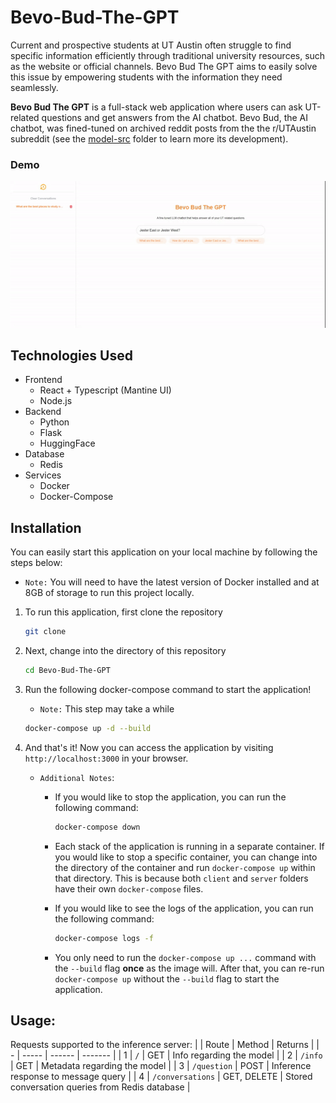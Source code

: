 # Bevo-Bud-The-GPT
Current and prospective students at UT Austin often struggle to find specific information efficiently through traditional university resources, such as the website or official channels. Bevo Bud The GPT aims to easily solve this issue by empowering students with the information they need seamlessly.

**Bevo Bud The GPT** is a full-stack web application where users can ask UT-related questions and get answers from the AI chatbot. Bevo Bud, the AI chatbot, was fined-tuned on archived reddit posts from the the r/UTAustin subreddit (see the [model-src](./model-src/) folder to learn more its development).

### Demo
![](https://github.com/Kelach/Bevo-Bud-The-GPT/blob/main/Demo.gif)

## Technologies Used
- Frontend
    - React + Typescript (Mantine UI)
    - Node.js
- Backend
    - Python
    - Flask
    - HuggingFace
- Database
    - Redis
- Services
    - Docker
    - Docker-Compose

## Installation
You can easily start this application on your local machine by following the steps below:
- `Note:` You will need to have the latest version of Docker installed and at 8GB of storage to run this project locally.

1. To run this application, first clone the repository
    
    ```bash
    git clone
    ```

2. Next, change into the directory of this repository

    ```bash
    cd Bevo-Bud-The-GPT
    ```
3. Run the following docker-compose command to start the application!
    - `Note:` This step may take a while

    ```bash
    docker-compose up -d --build
    ```

4. And that's it! Now you can access the application by visiting `http://localhost:3000` in your browser.

     - `Additional Notes`:
        - If you would like to stop the application, you can run the following command:
            ```bash
            docker-compose down
            ```
        - Each stack of the application is running in a separate container. If you would like to stop a specific container, you can change into the directory of the container and run `docker-compose up` within that directory. This is because both `client` and `server` folders have their own `docker-compose` files.

        - If you would like to see the logs of the application, you can run the following command:
            ```bash
            docker-compose logs -f
            ```
        - You only need to run the `docker-compose up ...` command with the `--build` flag **once** as the image will. After that, you can re-run `docker-compose up` without the `--build` flag to start the application.

## Usage:
Requests supported to the inference server:
|   | Route | Method | Returns |
| - | ----- | ------ | ------- |
| 1 | `/`   | GET | Info regarding the model |
| 2 | `/info` | GET | Metadata regarding the model |
| 3 | `/question` | POST | Inference response to message query |
| 4 | `/conversations` | GET, DELETE | Stored conversation queries from Redis database |
